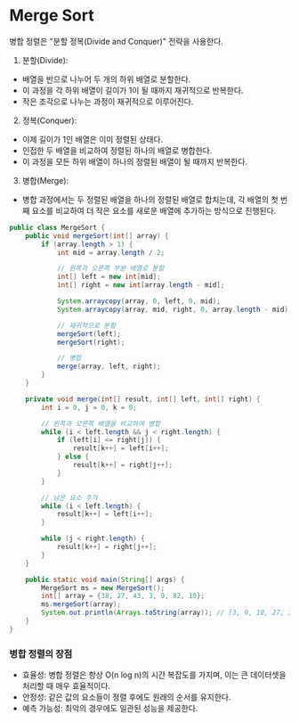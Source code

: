 # Merge Sort
병합 정렬은 "분할 정복(Divide and Conquer)" 전략을 사용한다.
1. 분할(Divide):
- 배열을 반으로 나누어 두 개의 하위 배열로 분할한다.
- 이 과정을 각 하위 배열이 길이가 1이 될 때까지 재귀적으로 반복한다.
- 작은 조각으로 나누는 과정이 재귀적으로 이루어진다.
2. 정복(Conquer):
- 이제 길이가 1인 배열은 이미 정렬된 상태다.
- 인접한 두 배열을 비교하여 정렬된 하나의 배열로 병합한다.
- 이 과정을 모든 하위 배열이 하나의 정렬된 배열이 될 때까지 반복한다.
3. 병합(Merge):
- 병합 과정에서는 두 정렬된 배열을 하나의 정렬된 배열로 합치는데, 각 배열의 첫 번째 요소를 비교하여 더 작은 요소를 새로운 배열에 추가하는 방식으로 진행된다.
```Java
public class MergeSort {
    public void mergeSort(int[] array) {
        if (array.length > 1) {
            int mid = array.length / 2;

            // 왼쪽과 오른쪽 부분 배열로 분할
            int[] left = new int[mid];
            int[] right = new int[array.length - mid];

            System.arraycopy(array, 0, left, 0, mid);
            System.arraycopy(array, mid, right, 0, array.length - mid);

            // 재귀적으로 분할
            mergeSort(left);
            mergeSort(right);

            // 병합
            merge(array, left, right);
        }
    }

    private void merge(int[] result, int[] left, int[] right) {
        int i = 0, j = 0, k = 0;

        // 왼쪽과 오른쪽 배열을 비교하여 병합
        while (i < left.length && j < right.length) {
            if (left[i] <= right[j]) {
                result[k++] = left[i++];
            } else {
                result[k++] = right[j++];
            }
        }

        // 남은 요소 추가
        while (i < left.length) {
            result[k++] = left[i++];
        }

        while (j < right.length) {
            result[k++] = right[j++];
        }
    }

    public static void main(String[] args) {
        MergeSort ms = new MergeSort();
        int[] array = {38, 27, 43, 3, 9, 82, 10};
        ms.mergeSort(array);
        System.out.println(Arrays.toString(array)); // [3, 9, 10, 27, 38, 43, 82]
    }
}

```
### 병합 정렬의 장점
- 효율성: 병합 정렬은 항상 O(n log n)의 시간 복잡도를 가지며, 이는 큰 데이터셋을 처리할 때 매우 효율적이다.
- 안정성: 같은 값의 요소들이 정렬 후에도 원래의 순서를 유지한다.
- 예측 가능성: 최악의 경우에도 일관된 성능을 제공한다.
